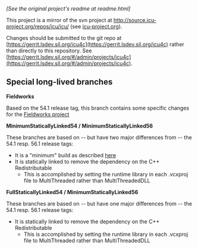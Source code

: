 *[See the original project's readme at readme.html]*

This project is a mirror of the svn project at http://source.icu-project.org/repos/icu/icu/ (see [icu-project.org](http://icu-project.org)).

Changes should be submitted to the git repo at [https://gerrit.lsdev.sil.org/icu4c](https://gerrit.lsdev.sil.org/icu4c) rather than directly to this repository. See [https://gerrit.lsdev.sil.org/#/admin/projects/icu4c](https://gerrit.lsdev.sil.org/#/admin/projects/icu4c).

## Special long-lived branches ##

**Fieldworks**

Based on the 54.1 release tag, this branch contains some specific changes for the [Fieldworks project](https://github.com/sillsdev/fieldworks)

**MinimumStaticallyLinked54 / MinimumStaticallyLinked56**

These branches are based on -- but have two major differences from -- the 54.1 resp. 56.1 release tags:

- It is a "minimum" build as described [here](https://github.com/sillsdev/icu-dotnet#windows-1)
- It is statically linked to remove the dependency on the C++ Redistributable
	- This is accomplished by setting the runtime library in each .vcxproj file to MultiThreaded rather than MultiThreadedDLL

**FullStaticallyLinked54 / MinimumStaticallyLinked56**

These branches are based on -- but have one major differences from -- the 54.1 resp. 56.1 release tags:

- It is statically linked to remove the dependency on the C++ Redistributable
	- This is accomplished by setting the runtime library in each .vcxproj file to MultiThreaded rather than MultiThreadedDLL
